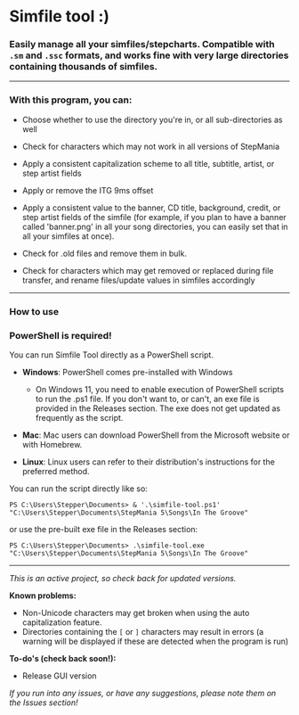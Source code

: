 
# Simfile tool :)

### Easily manage all your simfiles/stepcharts. Compatible with `.sm` and `.ssc` formats, and works fine with very large directories containing thousands of simfiles.

  -----

### With this program, you can:

- Choose whether to use the directory you're in, or all sub-directories as well

- Check for characters which may not work in all versions of StepMania

- Apply a consistent capitalization scheme to all title, subtitle, artist, or step artist fields

- Apply or remove the ITG 9ms offset

- Apply a consistent value to the banner, CD title, background, credit, or step artist fields of the simfile (for example, if you plan to have a banner called 'banner.png' in all your song directories, you can easily set that in all your simfiles at once).

- Check for .old files and remove them in bulk.

- Check for characters which may get removed or replaced during file transfer, and rename files/update values in simfiles accordingly

-----
### How to use
### PowerShell is required!
You can run Simfile Tool directly as a PowerShell script. 

- **Windows**: PowerShell comes pre-installed with Windows
  - On Windows 11, you need to enable execution of PowerShell scripts to run the .ps1 file. If you don't want to, or can't, an exe file is provided in the Releases section. The exe does not get updated as frequently as the script.

- **Mac**: Mac users can download PowerShell from the Microsoft website or with Homebrew.

- **Linux**: Linux users can refer to their distribution's instructions for the preferred method.
 
 You can run the script directly like so:

 

`PS C:\Users\Stepper\Documents> & '.\simfile-tool.ps1' "C:\Users\Stepper\Documents\StepMania 5\Songs\In The Groove"`

 

or use the pre-built exe file in the Releases section:

 

`PS C:\Users\Stepper\Documents> .\simfile-tool.exe "C:\Users\Stepper\Documents\StepMania 5\Songs\In The Groove"`

------

*This is an active project, so check back for updated versions.*

**Known problems:**

- Non-Unicode characters may get broken when using the auto capitalization feature.
- Directories containing the `[` or `]` characters may result in errors (a warning will be displayed if these are detected when the program is run)

**To-do's (check back soon!):**

- Release GUI version


*If you run into any issues, or have any suggestions, please note them on the Issues section!*


